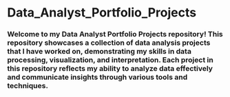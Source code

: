 # Data_Analyst_Portfolio_Projects
### Welcome to my Data Analyst Portfolio Projects repository! This repository showcases a collection of data analysis projects that I have worked on, demonstrating my skills in data processing, visualization, and interpretation. Each project in this repository reflects my ability to analyze data effectively and communicate insights through various tools and techniques.

